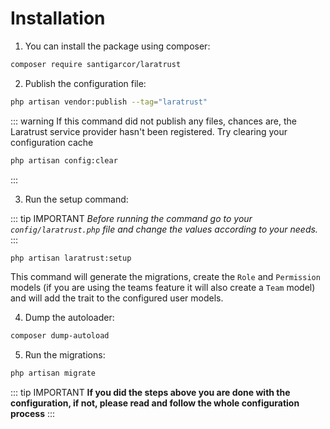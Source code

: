 # Installation

1. You can install the package using composer:
```bash
composer require santigarcor/laratrust
```

2. Publish the configuration file:

```bash
php artisan vendor:publish --tag="laratrust"
```
::: warning
If this command did not publish any files, chances are, the Laratrust service provider hasn't been registered. Try clearing your configuration cache
```bash
php artisan config:clear
```
:::

3. Run the setup command:

::: tip IMPORTANT
**Before running the command go to your* `config/laratrust.php` *file and change the values according to your needs.**
:::

```bash
php artisan laratrust:setup
```

This command will generate the migrations, create the `Role` and `Permission` models (if you are using the teams feature it will also create a `Team` model) and will add the trait to the configured user models.

4. Dump the autoloader:
```bash
composer dump-autoload
```

5. Run the migrations:
```bash
php artisan migrate
```

::: tip IMPORTANT
**If you did the steps above you are done with the configuration, if not, please read and follow the whole configuration process**
:::
